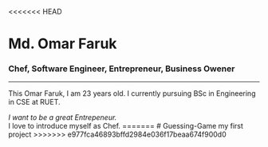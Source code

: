 <<<<<<< HEAD
<!---->

# Md. Omar Faruk <br/>

### Chef, Software Engineer, Entrepreneur, Business Owener

---

<p> This Omar Faruk, I am 23 years old. I currently pursuing BSc in Engineering in CSE at RUET. </p>
<i> I want to be a great Entrepeneur. </i> </br>
I love to introduce myself as Chef.
=======
# Guessing-Game
my first project
>>>>>>> e977fca46893bffd2984e036f17beaa674f900d0
